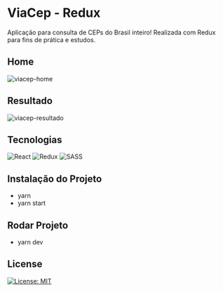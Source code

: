 # ViaCep - Redux
Aplicação para consulta de CEPs do Brasil inteiro! Realizada com Redux para fins de prática e estudos. 

## Home
![viacep-home](https://user-images.githubusercontent.com/60657968/147980488-417c8d42-c6bd-4147-816c-346a0fae9b6c.png)

## Resultado
![viacep-resultado](https://user-images.githubusercontent.com/60657968/147980508-2c5d170b-358c-46fa-b218-c193a1387926.png)


## Tecnologias 
![React](https://img.shields.io/badge/react-%2320232a.svg?style=for-the-badge&logo=react&logoColor=%2361DAFB)
![Redux](https://img.shields.io/badge/Redux-593D88?style=for-the-badge&logo=redux&logoColor=white)
![SASS](https://img.shields.io/badge/SASS-hotpink.svg?style=for-the-badge&logo=SASS&logoColor=white)


## Instalação do Projeto
- yarn 
- yarn start

## Rodar Projeto
- yarn dev

## License
[![License: MIT](https://img.shields.io/badge/License-MIT-yellow.svg)](https://opensource.org/licenses/MIT)
